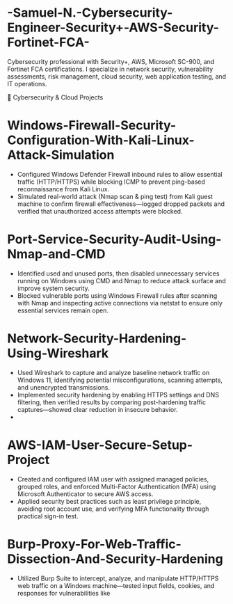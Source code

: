 # -Samuel-N.-Cybersecurity-Engineer-Security+-AWS-Security-Fortinet-FCA-
Cybersecurity professional with Security+, AWS, Microsoft SC-900, and Fortinet FCA certifications. I specialize in network security, vulnerability assessments, risk management, cloud security, web application testing, and IT operations.

 🔐 Cybersecurity & Cloud Projects
# Windows-Firewall-Security-Configuration-With-Kali-Linux-Attack-Simulation
- Configured Windows Defender Firewall inbound rules to allow essential traffic (HTTP/HTTPS) while blocking ICMP to prevent ping-based reconnaissance from Kali Linux.
- Simulated real-world attack (Nmap scan & ping test) from Kali guest machine to confirm firewall effectiveness—logged dropped packets and verified that unauthorized access     attempts were blocked.

# Port-Service-Security-Audit-Using-Nmap-and-CMD
- Identified used and unused ports, then disabled unnecessary services running on Windows using CMD and Nmap to reduce attack surface and improve system security.
- Blocked vulnerable ports using Windows Firewall rules after scanning with Nmap and inspecting active connections via netstat to ensure only essential services remain open.

# Network-Security-Hardening-Using-Wireshark
- Used Wireshark to capture and analyze baseline network traffic on Windows 11, identifying potential misconfigurations, scanning attempts, and unencrypted transmissions.
- Implemented security hardening by enabling HTTPS settings and DNS filtering, then verified results by comparing post-hardening traffic captures—showed clear reduction in    insecure behavior.
- 
# AWS-IAM-User-Secure-Setup-Project
- Created and configured IAM user with assigned managed policies, grouped roles, and enforced Multi-Factor Authentication (MFA) using Microsoft Authenticator to secure AWS    access.
- Applied security best practices such as least privilege principle, avoiding root account use, and verifying MFA functionality through practical sign-in test.

# Burp-Proxy-For-Web-Traffic-Dissection-And-Security-Hardening
- Utilized Burp Suite to intercept, analyze, and manipulate HTTP/HTTPS web traffic on a Windows machine—tested input fields, cookies, and responses for vulnerabilities        like <script>, SQL syntax, and status code anomalies.
- Configured proxy and browser settings to route traffic through Burp Proxy, enabling hands-on vulnerability testing and applying hardening techniques to improve web          application security posture.
  

  # Installation-and-Configuring-of-Metasploit-framework-on-Kali-Linux
  - Installed and configured Metasploit Framework on Kali Linux using package manager and validated PostgreSQL database connectivity to enable exploit testing environment.
  - Initiated Metasploit console and database setup (msfdb init, db_connect, db_status) to prepare for structured vulnerability validation and penetration testing               activities.
 
 # Creating-and-Managing-Workspace-In-The-Metasploit-framework-On-Kali-Linux-to-Organize-Scan-Result-
- Configured and managed Metasploit workspaces on Kali Linux to organize scan results across multiple targets—used workspace commands to add, rename, delete, and isolate      project activities.
- Initialized Metasploit database and verified PostgreSQL connectivity; added hosts to each workspace using db_nmap for structured penetration test tracking.

# Using-The-Metasploit-Console
- Launched Metasploit Console on Kali Linux to simulate attacker behavior and strengthen system defenses through proactive vulnerability identification.
- Applied port scanning modules (search portscan) for network reconnaissance and targeted auxiliary scans using set RHOST <IP> to enhance data precision.
- Searched CVE-specific exploits (search cve:<year>) within Metasploit for vulnerability validation and payload selection.
- Accessed and configured payloads (show payload, search type payload name:ssh) to prepare relevant attack vectors and test countermeasures.

# Port-Scanning-and-Enumeration-on-Metasploit
-Performed root-level Nmap scan with service and OS detection (nmap -sS -sV -O) and exported results in XML format for structured analysis.
- Initialized Metasploit database (msfdb init) and launched console (msfconsole) for integration of external scan results.
- Created and accessed custom workspace to isolate scan data, imported Nmap XML (db_import M1) for host enumeration and vulnerability mapping.
- Used Metasploit’s built-in modules (host, db_nmap) to analyze hosts and conduct follow-up scans within workspace environment.

# Using-Auxiliary-Modules-on-Metasploit
- Demonstrated use of Metasploit Auxiliary Modules for threat detection by initiating scans for TCP ports and FTP version enumeration within an isolated workspace (search     portscan, search ftp_version, set RHOSTS, run).
- Started Metasploit environment (msfconsole, msfdb init) and created workspace to organize scanning results and streamline workflow.
- Shared mitigation strategies against reconnaissance attacks using auxiliary modules, including firewall hardening, segmentation, honeypots, service obfuscation, and         active threat hunting protocols.











